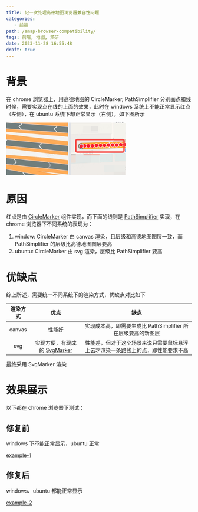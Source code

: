```yaml
---
title: 记一次处理高德地图浏览器兼容性问题
categories:
   - 前端
path: /amap-browser-compatibility/
tags: 前端, 地图, 预研
date: 2023-11-28 16:55:48
draft: true
---
```


# 背景

在 chrome 浏览器上，用高德地图的 CircleMarker, PathSimplifier 分别画点和线时候，需要实现点在线的上面的效果，此时在 windows 系统上不能正常显示红点（左侧），在 ubuntu 系统下却正常显示（右侧），如下图所示

![](res/2023-11-28-17-00-49.png)

# 原因

红点是由 [CircleMarker](https://lbs.amap.com/api/javascript-api-v2/documentation#circlemarker) 组件实现，而下面的线则是 [PathSimplifier](https://lbs.amap.com/api/amap-ui/reference-amap-ui/mass-data/pathsimplifier) 实现，在 chrome 浏览器下不同系统的表现为：

1. window: CircleMarker 由 canvas 渲染，且层级和高德地图图层一致，而 PathSimplifier 的层级比高德地图图层要高
2. ubuntu: CircleMarker 由 svg 渲染，层级比 PathSimplifier 要高

# 优缺点

综上所述，需要统一不同系统下的渲染方式，优缺点对比如下

| 渲染方式 | 优点 | 缺点 |
| :-: | :-: | :-: |
| canvas | 性能好 | 实现成本高，即需要生成比 PathSimplifier 所在层级要高的新图层 |
| svg | 实现方便，有现成的 [SvgMarker](https://lbs.amap.com/api/amap-ui/reference-amap-ui/overlay/svgmarker) | 性能差，但对于这个场景来说只需要鼠标悬浮上去才渲染一条路线上的点，即性能要求不高 |

最终采用 SvgMarker 渲染

# 效果展示

以下都在 chrome 浏览器下测试：

## 修复前

windows 下不能正常显示，ubuntu 正常

[example-1](embedded-codesandbox://amap-browser-compatibility/example-1?module=/src/components/ReactAmap/hooks/useDrawPoints.js&view=preview)

## 修复后

windows、ubuntu 都能正常显示

[example-2](embedded-codesandbox://amap-browser-compatibility/example-2?module=/src/components/ReactAmap/hooks/useDrawPoints.js&view=preview)
